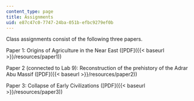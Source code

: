 ```yaml
---
content_type: page
title: Assignments
uid: e87c47c0-7747-24ba-051b-efbc9279ef0b
---
```


Class assignments consist of the following three papers.

Paper 1: Origins of Agriculture in the Near East ([PDF]({{< baseurl >}}/resources/paper1))

Paper 2 (connected to Lab 9): Reconstruction of the prehistory of the Adrar Abu Massif ([PDF]({{< baseurl >}}/resources/paper2))

Paper 3: Collapse of Early Civilizations ([PDF]({{< baseurl >}}/resources/paper3))